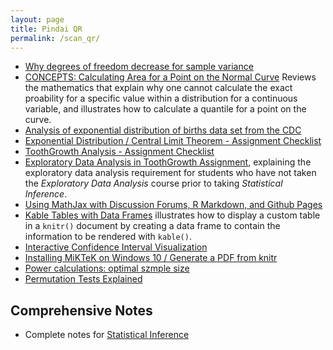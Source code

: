 ```yaml
---
layout: page
title: Pindai QR
permalink: /scan_qr/
---
```


- [Why degrees of freedom decrease for sample variance](https://github.com/Manu58/bias/blob/master/bias.pdf)
- [CONCEPTS: Calculating Area for a Point on the Normal Curve](http://bit.ly/2hw5AMF) Reviews the mathematics that explain why one cannot calculate the exact proability for a specific value within a distribution for a continuous variable, and illustrates how to calculate a quantile for a point on the curve. 
- [Analysis of exponential distribution of births data set from the CDC](https://gist.github.com/ProgramErgoSum/5316008387746fcd84de)
- [Exponential Distribution / Central Limit Theorem - Assignment Checklist](https://github.com/lgreski/datasciencectacontent/blob/master/markdown/statinf-expDistChecklist.md)
- [ToothGrowth Analysis - Assignment Checklist](https://github.com/lgreski/datasciencectacontent/blob/master/markdown/ToothGrowthChecklist.md)
- [Exploratory Data Analysis in ToothGrowth Assignment](https://github.com/lgreski/datasciencectacontent/blob/master/markdown/edaInToothGrowthAnalysis.md), explaining the exploratory data analysis requirement for students who have not taken the *Exploratory Data Analysis* course prior to taking *Statistical Inference*. 
- [Using MathJax with Discussion Forums, R Markdown, and Github Pages](https://github.com/lgreski/datasciencectacontent/blob/master/markdown/mathjaxWithGithubMarkdown.md)
- [Kable Tables with Data Frames](https://github.com/lgreski/datasciencectacontent/blob/master/markdown/kableDataFrameTable.md) illustrates how to display a custom table in a `knitr()` document by creating a data frame to contain the information to be rendered with `kable()`.
- [Interactive Confidence Interval Visualization](https://github.com/amcadie/interactive_CI)
- [Installing MiKTeK on Windows 10 / Generate a PDF from knitr](https://github.com/lgreski/datasciencectacontent/blob/master/markdown/statinf-generatePDF.md)
- [Power calculations: optimal szmple size](https://github.com/lgreski/datasciencectacontent/blob/master/markdown/statinf-optimalSampleSize.md)
- [Permutation Tests Explained](https://github.com/lgreski/datasciencectacontent/blob/master/markdown/statinf-permutationTests.md)

## Comprehensive Notes

- Complete notes for [Statistical Inference](http://sux13.github.io/DataScienceSpCourseNotes/)
